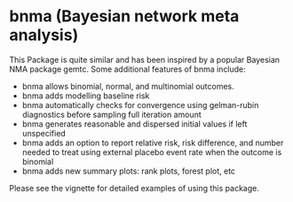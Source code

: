 
<!-- README.md is generated from README.Rmd. Please edit that file -->
bnma (Bayesian network meta analysis)
=====================================

This Package is quite similar and has been inspired by a popular Bayesian NMA package gemtc. Some additional features of bnma include:

-   bnma allows binomial, normal, and multinomial outcomes.
-   bnma adds modelling baseline risk
-   bnma automatically checks for convergence using gelman-rubin diagnostics before sampling full iteration amount
-   bnma generates reasonable and dispersed initial values if left unspecified
-   bnma adds an option to report relative risk, risk difference, and number needed to treat using external placebo event rate when the outcome is binomial
-   bnma adds new summary plots: rank plots, forest plot, etc

Please see the vignette for detailed examples of using this package.
